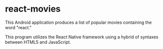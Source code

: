 # react-movies

This Android application produces a list of popular movies containing the word "react."

This program utilizes the React Native framework using a hybrid of syntaxes between HTML5 and JavaScript.
